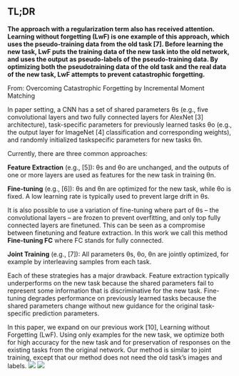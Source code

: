 ## TL;DR
**The approach with a regularization term also has received attention. Learning without forgetting
(LwF) is one example of this approach, which uses the pseudo-training data from the old task [7].
Before learning the new task, LwF puts the training data of the new task into the old network,
and uses the output as pseudo-labels of the pseudo-training data. By optimizing both the pseudotraining data of the old task and the real data of the new task, LwF attempts to prevent catastrophic
forgetting.**

From: Overcoming Catastrophic Forgetting by Incremental Moment Matching

In paper setting, a CNN has a set of shared parameters θs (e.g., five convolutional layers and two fully 
connected layers for AlexNet [3] architecture), task-specific parameters for previously learned tasks θo 
(e.g., the output layer for ImageNet [4] classification and corresponding weights), and randomly initialized 
taskspecific parameters for new tasks θn.

Currently, there are three common approaches:

**Feature Extraction** (e.g., [5]): θs and θo are unchanged, and the outputs of one or more layers are used as features
for the new task in training θn.

**Fine-tuning** (e.g., [6]): θs and θn are optimized for the new task, while θo is fixed. A low learning rate is typically
used to prevent large drift in θs.

It is also possible to use a variation of fine-tuning where
part of θs – the convolutional layers – are frozen to prevent
overfitting, and only top fully connected layers are finetuned. This can be seen as a compromise between finetuning and feature extraction. In this work we call this
method **Fine-tuning FC** where FC stands for fully connected.

**Joint Training** (e.g., [7]): All parameters θs, θo, θn are
jointly optimized, for example by interleaving samples from
each task.

Each of these strategies has a major drawback. Feature
extraction typically underperforms on the new task because
the shared parameters fail to represent some information
that is discriminative for the new task. Fine-tuning degrades
performance on previously learned tasks because the shared
parameters change without new guidance for the original
task-specific prediction parameters.

In this paper, we expand on our previous work [10],
Learning without Forgetting (LwF). Using only examples
for the new task, we optimize both for high accuracy for the
new task and for preservation of responses on the existing
tasks from the original network. Our method is similar
to joint training, except that our method does not need
the old task’s images and labels.
![](https://github.com/luulinh90s/paper-review-continual-learning/blob/master/images/learning%20without%20forgetting/1.JPG)
![](https://github.com/luulinh90s/paper-review-continual-learning/blob/master/images/learning%20without%20forgetting/2.JPG)
